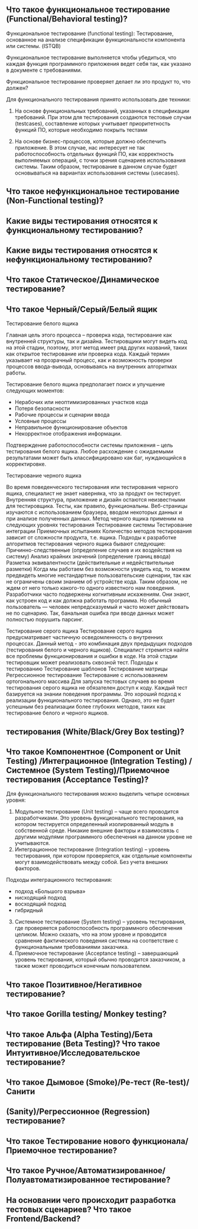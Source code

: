 ## Что такое функциональное тестирование (Functional/Behavioral testing)?
Функциональное тестирование (functional testing): Тестирование, основанное на анализе 
спецификации функциональности компонента или системы. (ISTQB)

Функциональное тестирование выполняется чтобы убедиться, что каждая функция программного 
приложения ведет себя так, как указано в документе с требованиями. 

Функциональное тестирование проверяет делает ли это продукт то, что должен?

Для функционального тестирования принято использовать две техники:

1. На основе функциональных требований, указанных в спецификации требований. При этом для тестирования создаются тестовые случаи (testcases), составление которых учитывает приоритетность функций ПО, которые необходимо покрыть тестами

2. На основе бизнес-процессов, которые должно обеспечить приложение. В этом случае, нас интересует не так работоспособность отдельных функций ПО, как корректность выполняемых операций, с точки зрения сценариев использования системы. Таким образом, тестирование в данном случае будет основываться на вариантах использования системы (usecases).

## Что такое нефункциональное тестирование (Non-Functional testing)?

## Какие виды тестирования относятся к функциональному тестированию?

## Какие виды тестирования относятся к нефункциональному тестированию?

## Что такое Статическое/Динамическое тестирование?

## Что такое Черный/Серый/Белый ящик
  Тестирование белого ящика
  
Главная цель этого процесса – проверка кода, тестирование как внутренней структуры, так и дизайна. Тестировщики могут видеть код на этой стадии, поэтому, этот метод имеет ряд других названий, таких как открытое тестирование или проверка кода. Каждый термин указывает на прозрачный процесс, как и возможность проверки процессов ввода-вывода, основываясь на внутренних алгоритмах работы.

Тестирование белого ящика предполагает поиск и улучшение следующих моментов:
* Нерабочих или неоптимизированных участков кода
* Потеря безопасности
* Рабочие процессы и сценарии ввода
* Условные процессы
* Неправильное функционирование объектов
* Некорректное отображения информации.

Подтверждение работоспособности системы приложения – цель тестирования белого ящика. Любое расхождение с ожидаемыми результатами может быть классифицировано как баг, нуждающийся в корректировке.

Тестирование черного ящика

Во время поведенческого тестирования или тестирования черного ящика, специалист не знает наверняка, что за продукт он тестирует. Внутренняя структура, приложение и дизайн остаются неизвестными для тестировщика. Тесты, как правило, функциональны. Веб-страницы изучаются с использованием браузера, вводом некоторых данных и при анализе полученных данных.
Метод черного ящика применим на следующих уровнях тестирования
Тестирование системы
Тестирование интеграции
Приемочных испытаниях
Количество методов тестирования зависит от сложности продукта, т.е. ящика.
Подходы к разработке алгоритмов тестирования черного ящика бывают следующие:
 Причинно-следственные (определение случаев и их воздействия на систему)
 Анализ крайних значений (определение границ ввода)
Разметка эквивалентности (действительные и недействительные разметки)
Когда мы работаем без возможности увидеть код, то можем предвидеть многие нестандартные пользовательские сценарии, так как не ограничены своим знанием об устройстве кода. Таким образом, не ждем от него только какого-то одного известного нам поведения. Разработчики часто подвержены когнитивным искажениям. Они знают, как устроен код и как должна работать программа. Но обычный пользователь — человек непредсказуемый и часто может действовать не по сценарию. Так, банальная ошибка при вводе данных может полностью порушить парсинг. 


Тестирование серого ящика
Тестирование серого ящика предусматривает частичную осведомленность о внутренних процессах. Данный метод - это комбинация двух предыдущих подходов (тестирования белого и черного ящиков). Специалист стремится найти все проблемы функционирования и ошибки в коде. На этой стадии тестировщик может реализовать сквозной тест.
Подходы к тестированию
Тестирование шаблонов
Тестирование матрицы
Регрессионное тестирование
Тестирование с использованием ортогонального массива
Для запуска тестовых случаев во время тестирования серого ящика не обязателен доступ к коду. Каждый тест базируется на знании поведения программы. Это хороший подход к реализации функционального тестирования. Однако, это не будет успешным без реализации более глубоких методов, таких как тестирование белого и черного ящиков.



## тестирования (White/Black/Grey Box testing)?

## Что такое Компонентное (Component or Unit Testing) /Интеграционное (Integration Testing) /Системное (System Testing)/Приемочное тестирования (Acceptance Testing)?
Для функционального тестирования можно выделить четыре основных уровня:
1. Модульное тестирование (Unit testing) – чаще всего проводится разработчиками. Это уровень функционального тестирования, на котором тестируется определенный изолированный модуль в собственной среде. Никакие внешние факторы и взаимосвязь с другими модулями программного обеспечения на данном уровне  не учитываются.
2. Интеграционное тестирование (Integration testing) – уровень тестирования, при котором проверяется, как отдельные компоненты могут взаимодействовать между собой. Без учета внешних факторов.
   
Подходы интеграционного тестирования:
* подход «Большого взрыва»
* нисходящий подход
* восходящий подход
* гибридный
3. Системное тестирование (System testing) – уровень тестирования, где проверяется работоспособность программного обеспечения целиком. Можно сказать, что на этом уровне и проводится сравнение фактического поведения системы на соответствие с функциональными требованиями заказчика. 
4. Приемочное тестирование (Acceptance testing) – завершающий уровень тестирования, который обычно проводится заказчиком, а также может проводиться конечным пользователем. 

## Что такое Позитивное/Негативное тестирование?

## Что такое Gorilla testing/ Monkey testing?

## Что такое Альфа (Alpha Testing)/Бета тестирование (Beta Testing)? Что такое Интуитивное/Исследовательское тестирование?

## Что такое Дымовое (Smoke)/Ре-тест (Re-test)/ Санити

## (Sanity)/Регрессионное (Regression) тестирование?

## Что такое Тестирование нового функционала/ Приемочное тестирование?

## Что такое Ручное/Автоматизированное/Полуавтоматизированное тестирование?

## На основании чего происходит разработка тестовых сценариев? Что такое Frontend/Backend?
